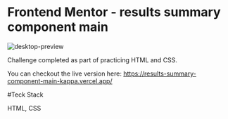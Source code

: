 # Frontend Mentor - results summary component main

![desktop-preview](https://github.com/kunalkashi-web/results-summary-component-main/assets/138725519/a1ac19a5-e930-4267-8ecc-171d86f6e334)

Challenge completed as part of practicing HTML and CSS.

You can checkout the live version here: https://results-summary-component-main-kappa.vercel.app/

#Teck Stack

HTML,
CSS

